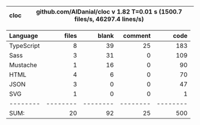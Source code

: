 
cloc|github.com/AlDanial/cloc v 1.82  T=0.01 s (1500.7 files/s, 46297.4 lines/s)
--- | ---

Language|files|blank|comment|code
:-------|-------:|-------:|-------:|-------:
TypeScript|8|39|25|183
Sass|3|31|0|109
Mustache|1|16|0|90
HTML|4|6|0|70
JSON|3|0|0|47
SVG|1|0|0|1
--------|--------|--------|--------|--------
SUM:|20|92|25|500
